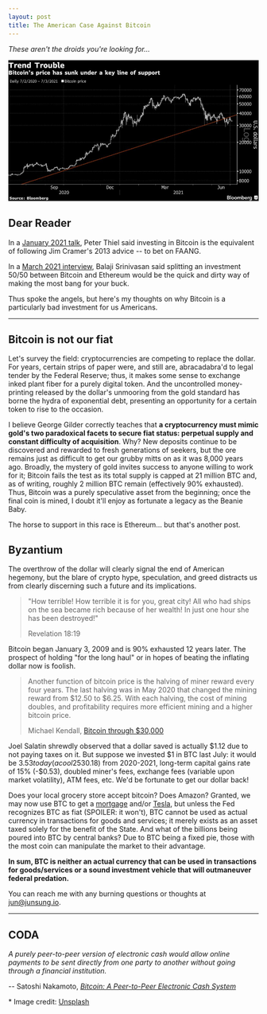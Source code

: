 ```yaml
---
layout: post
title: The American Case Against Bitcoin
---
```


_These aren't the droids you're looking for..._

[![Bitcoin](../images/bitcoin.jpg "Bitcoin")](https://unsplash.com/s/photos/bitcoin?utm_source=unsplash&utm_medium=referral&utm_content=creditCopyText)

## Dear Reader

In a [January 2021 talk](https://podcasts.apple.com/us/podcast/the-silver-lining-peter-thiel-in-2021/id1527549379?i=1000513763854), Peter Thiel said investing in Bitcoin is the equivalent of following Jim Cramer's 2013 advice -- to bet on FAANG.

In a [March 2021 interview](https://tim.blog/2021/03/24/balaji-srinivasan), Balaji Srinivasan said splitting an investment 50/50 between Bitcoin and Ethereum would be the quick and dirty way of making the most bang for your buck.

Thus spoke the angels, but here's my thoughts on why Bitcoin is a particularly bad investment for us Americans.

---

## Bitcoin is not our fiat

Let's survey the field: cryptocurrencies are competing to replace the dollar. For years, certain strips of paper were, and still are, abracadabra'd to legal tender by the Federal Reserve; thus, it makes some sense to exchange inked plant fiber for a purely digital token. And the uncontrolled money-printing released by the dollar's unmooring from the gold standard has borne the hydra of exponential debt, presenting an opportunity for a certain token to rise to the occasion.

I believe George Gilder correctly teaches that **a cryptocurrency must mimic gold's two paradoxical facets to secure fiat status: perpetual supply and constant difficulty of acquisition**. Why? New deposits continue to be discovered and rewarded to fresh generations of seekers, but the ore remains just as difficult to get our grubby mitts on as it was 8,000 years ago. Broadly, the mystery of gold invites success to anyone willing to work for it; Bitcoin fails the test as its total supply is capped at 21 million BTC and, as of writing, roughly 2 million BTC remain (effectively 90% exhausted). Thus, Bitcoin was a purely speculative asset from the beginning; once the final coin is mined, I doubt it'll enjoy as fortunate a legacy as the Beanie Baby.

The horse to support in this race is Ethereum... but that's another post.

## Byzantium

The overthrow of the dollar will clearly signal the end of American hegemony, but the blare of crypto hype, speculation, and greed distracts us from clearly discerning such a future and its implications.

> "How terrible! How terrible it is for you, great city! All who had ships on the sea became rich because of her wealth! In just one hour she has been destroyed!"
>
> Revelation 18:19

Bitcoin began January 3, 2009 and is 90% exhausted 12 years later. The prospect of holding "for the long haul" or in hopes of beating the inflating dollar now is foolish.

> Another function of bitcoin price is the halving of miner reward every four years. The last halving was in May 2020 that changed the mining reward from $12.50 to $6.25. With each halving, the cost of mining doubles, and profitability requires more efficient mining and a higher bitcoin price.
>
> Michael Kendall, [Bitcoin through $30,000](https://manonthemargin.com/bitcoin-through-30000/)

Joel Salatin shrewdly observed that a dollar saved is actually $1.12 due to not paying taxes on it. But suppose we invested $1 in BTC last July: it would be $3.53 today (a cool 253% gain). And let's adjust for 5% dollar inflation (-$0.18) from 2020-2021, long-term capital gains rate of 15% (-$0.53), doubled miner's fees, exchange fees (variable upon market volatility), ATM fees, etc. We'd be fortunate to get our dollar back!

Does your local grocery store accept bitcoin? Does Amazon? Granted, we may now use BTC to get a [mortgage](https://www.coindesk.com/us-mortgage-lender-uwm-plans-to-accept-bitcoin-payments) and/or [Tesla](https://www.fool.com/the-ascent/cryptocurrency/articles/musk-says-tesla-will-accept-bitcoin-payments-again-but-theres-a-catch/), but unless the Fed recognizes BTC as fiat (SPOILER: it won't), BTC cannot be used as actual currency in transactions for goods and services; it merely exists as an asset taxed solely for the benefit of the State. And what of the billions being poured into BTC by central banks? Due to BTC being a fixed pie, those with the most coin can manipulate the market to their advantage.

**In sum, BTC is neither an actual currency that can be used in transactions for goods/services or a sound investment vehicle that will outmaneuver federal predation.**

You can reach me with any burning questions or thoughts at [jun@junsung.io](jun@junsung.io).

---

## CODA

_A purely peer-to-peer version of electronic cash would allow online payments to be sent directly from one party to another without going through a financial institution._

-- Satoshi Nakamoto, [_Bitcoin: A Peer-to-Peer Electronic Cash System_](https://bitcoin.org/bitcoin.pdf)

\* Image credit: [Unsplash](https://unsplash.com/s/photos/bitcoin?utm_source=unsplash&utm_medium=referral&utm_content=creditCopyText)
